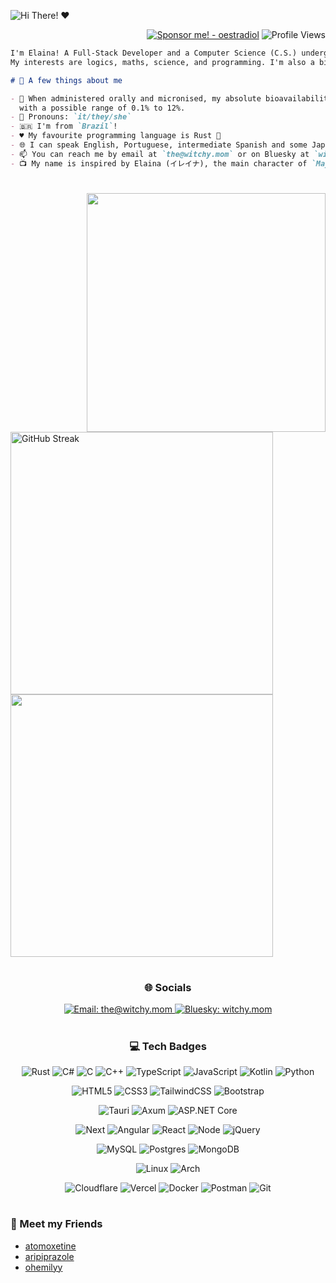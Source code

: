 ![Hi There! ❤](https://capsule-render.vercel.app/api?type=transparent&height=90&width=50&text=Hi%20There!%20❤&animation=fadeIn&fontColor=9745F5&fontAlign=25&fontAlignY=75)

<div align="right">
  
<a href="https://github.com/sponsors/oestradiol"><img alt="Sponsor me! - oestradiol" title="Thank you! <3" src="https://img.shields.io/badge/Sponsor%20me!-%23EA4AAA.svg?style=for-the-badge&logo=githubsponsors&logoColor=white"></a>
![Profile Views](https://komarev.com/ghpvc/?username=oestradiol&style=for-the-badge&color=9745F5)

</div>

```md
I'm Elaina! A Full-Stack Developer and a Computer Science (C.S.) undergraduate.
My interests are logics, maths, science, and programming. I'm also a big fan of FOSS!

# 💭 A few things about me

- 💊 When administered orally and micronised, my absolute bioavailability is of approximately 5%,
  with a possible range of 0.1% to 12%.
- 💬 Pronouns: `it/they/she`
- 🇧🇷 I'm from `Brazil`!
- ♥️ My favourite programming language is Rust 🦀
- 🌐 I can speak English, Portuguese, intermediate Spanish and some Japanese!
- 📫 You can reach me by email at `the@witchy.mom` or on Bluesky at `witchy.mom`
- 📺 My name is inspired by Elaina (イレイナ), the main character of `Majo no Tabitabi (Wandering Witch)`.
```

#

<div>
  <img align="right" width="382px" src="https://github-profile-trophy.vercel.app/?username=oestradiol&theme=dracula&no-bg=true&no-frame=true&row=3&column=3">
  <div align="left">
      <img width="420px" src="https://streak-stats.demolab.com?user=oestradiol&theme=midnight-purple&date_format=M%20j%5B%2C%20Y%5D&card_width=550&background=000000" alt="GitHub Streak" />
    <br>
      <img width="420px" src="https://github-readme-stats-git-main-oestradiol.vercel.app/api?username=oestradiol&show_icons=true&count_private=false&theme=midnight-purple&bg_color=000000&show=reviews,discussions_started,discussions_answered,prs_merged,prs_merged_percentage&line_height=19&include_all_commits=true">
  </div>
</div>

#

<h3 align="center">🌐 Socials</h3>
<div align="center">

<!--<a href="https://discordapp.com/users/227477384356429824">
  <img alt="Discord: elainya_" title="Discord: elainya_" src="https://img.shields.io/badge/Discord-%235865F2.svg?style=for-the-badge&logo=discord&logoColor=white">
</a>-->
<a href="mailto:the@witchy.mom">
  <img alt="Email: the@witchy.mom" title="Email: the@witchy.mom" src="https://img.shields.io/badge/email-8B89CC?style=for-the-badge&logo=protonmail&logoColor=white">
</a>
<a href="https://bsky.app/profile/witchy.mom">
  <img alt="Bluesky: witchy.mom" title="Bluesky: witchy.mom" src="https://img.shields.io/badge/Bluesky-%230285FF?style=for-the-badge&logo=Bluesky&logoColor=white">
</a>

</div>

#

<h3 align="center">💻 Tech Badges</h3>
<div align="center">

![Rust](https://img.shields.io/badge/Rust-000000.svg?logo=rust&logoColor=white&style=for-the-badge)
![C#](https://img.shields.io/badge/C%23-66007D.svg?logo=sharp&logoColor=white&style=for-the-badge)
![C](https://img.shields.io/badge/C-3643A7.svg?logo=c&logoColor=white&style=for-the-badge)
![C++](https://img.shields.io/badge/C%2b%2b-3643A7.svg?logo=cplusplus&logoColor=white&style=for-the-badge)
![TypeScript](https://img.shields.io/badge/TypeScript-007ACC.svg?logo=typescript&logoColor=white&style=for-the-badge)
![JavaScript](https://img.shields.io/badge/JavaScript-F7DF1E.svg?logo=javascript&logoColor=black&style=for-the-badge)
![Kotlin](https://img.shields.io/badge/Kotlin-7F52FF.svg?logo=kotlin&logoColor=white&style=for-the-badge)
![Python](https://img.shields.io/badge/Python-F7D03D.svg?logo=python&logoColor=white&style=for-the-badge)

![HTML5](https://img.shields.io/badge/html5-%23E34F26.svg?style=for-the-badge&logo=html5&logoColor=white)
![CSS3](https://img.shields.io/badge/css3-%231572B6.svg?style=for-the-badge&logo=css3&logoColor=white)
![TailwindCSS](https://img.shields.io/badge/tailwindcss-%2338B2AC.svg?style=for-the-badge&logo=tailwind-css&logoColor=white)
![Bootstrap](https://img.shields.io/badge/bootstrap-%238511FA.svg?style=for-the-badge&logo=bootstrap&logoColor=white)

![Tauri](https://img.shields.io/badge/tauri-%2324C8DB.svg?style=for-the-badge&logo=tauri&logoColor=%23FFFFFF)
![Axum](https://img.shields.io/badge/Axum-%23FF7733?style=for-the-badge&logo=Rust&logoColor=white)
![ASP.NET Core](https://img.shields.io/badge/ASP.Net%20Core-512BD4.svg?logo=dotnet&logoColor=white&style=for-the-badge)

![Next](https://img.shields.io/badge/Next-black?style=for-the-badge&logo=next.js&logoColor=white)
![Angular](https://img.shields.io/badge/Angular-0F0F11.svg?logo=angular&logoColor=white&style=for-the-badge)
![React](https://img.shields.io/badge/react-%2320232a.svg?style=for-the-badge&logo=react&logoColor=%2361DAFB)
![Node](https://img.shields.io/badge/Node-43853D.svg?logo=nodedotjs&logoColor=white&style=for-the-badge)
![jQuery](https://img.shields.io/badge/jquery-%230769AD.svg?style=for-the-badge&logo=jquery&logoColor=white)

![MySQL](https://img.shields.io/badge/mysql-4479A1.svg?style=for-the-badge&logo=mysql&logoColor=white)
![Postgres](https://img.shields.io/badge/postgres-%23316192.svg?style=for-the-badge&logo=postgresql&logoColor=white)
![MongoDB](https://img.shields.io/badge/MongoDB-%234ea94b.svg?style=for-the-badge&logo=mongodb&logoColor=white)

![Linux](https://img.shields.io/badge/Linux-FCC624?style=for-the-badge&logo=linux&logoColor=black)
![Arch](https://img.shields.io/badge/Arch%20Linux-1793D1?logo=arch-linux&logoColor=fff&style=for-the-badge)

![Cloudflare](https://img.shields.io/badge/Cloudflare-F38020?style=for-the-badge&logo=Cloudflare&logoColor=white)
![Vercel](https://img.shields.io/badge/vercel-%23000000.svg?style=for-the-badge&logo=vercel&logoColor=white)
![Docker](https://img.shields.io/badge/docker-%230db7ed.svg?style=for-the-badge&logo=docker&logoColor=white)
![Postman](https://img.shields.io/badge/Postman-FF6C37?style=for-the-badge&logo=postman&logoColor=white)
![Git](https://img.shields.io/badge/git-%23F05033.svg?style=for-the-badge&logo=git&logoColor=white)

</div>

#

### 👥 Meet my Friends

- [atomoxetine](https://github.com/atomoxetine/)
- [aripiprazole](https://github.com/aripiprazole/)
- [ohemilyy](https://github.com/ohemilyy/)

<!--
<details>
<summary><h3>📊 Statistics</h3></summary>
  <img width="273px" src="https://github-readme-stats-git-main-oestradiol.vercel.app/api/top-langs?username=oestradiol&theme=dracula&count_private=false&layout=compact&hide_border=true&langs_count=14&exclude_repo=LunarShell,astro-nvim_config&hide=html,hlsl,glsl,css,lua,shaderlab,scss&bg_color=00000000">
  <a href="https://wakatime.com/@2db42ccb-fd47-4b64-8bf6-0cd841b37f33"><img src="https://wakatime.com/badge/user/2db42ccb-fd47-4b64-8bf6-0cd841b37f33.svg?style=for-the-badge" alt="Total time coded since Jul 17 2023" /></a>
  <img width="500px" src="https://github-readme-stats-git-main-oestradiol.vercel.app/api/wakatime?username=Elainya&theme=prussian&hide_border=true&bg_color=00000000&line_height=25&layout=default&custom_title=WakaTime+Stats+(Since%20uhh%2C%20yesterday)&langs_count=14">
</details>
-->
